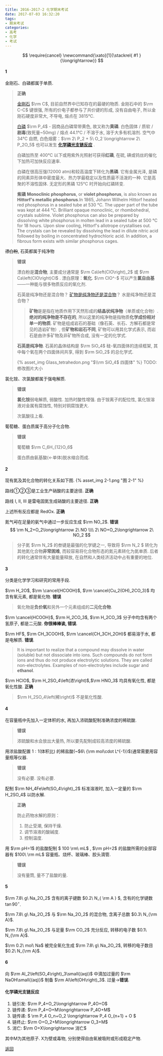 ```yaml
---
title: 2016-2017-2 化学期末考试
date: 2017-07-03 16:32:20
tags:
- 期末考试
categories:
- 高考
- 化学
- 考试
---
```


$$ 
\require{cancel} 
\newcommand{\xato}[1]{\stackrel{ #1 }{\longrightarrow}} 
$$

#### 1

金刚石、白磷都属于单质.

>**正确**
>
>[金刚石][金刚石] $\rm C$, 目前自然界中已知存在的最硬的物质. 
>金刚石中的 $\rm C-C$ 键很强, 所有的价电子都参与了共价键的形成, 没有自由电子, 所以金刚石硬度非常大, 不导电, 熔点在 3815℃. 
>
>[白磷][白磷] $\rm P_4$ - 因商品白磷常带黄色, 故又称为**黄磷**. 
>白色固体 / 质软 / **剧毒**(致死量~50mg) / 熔点 44.1℃ / 不溶于水, 溶于大多有机溶剂. 
>空气中 34℃ 自燃, 白色烟雾：$\rm 2\ P_2 + 5\ O_2 \longrightarrow 2\ P_2O_5$
>也可以发生<span id = "1-1"> [**化学磷光支链反应**](#PChainReaction) </span>. 	
>
>白磷加热至 400℃ 以下或用紫外光照射可获得**红磷**, 在硫, 碘或钨丝的催化下加热可加快反应速率. 
>
>白磷在很高压强(12000 atm)和较高温度下转化为**黑磷**. 它有金属光泽, 是磷的同素异形体中密度最大、热力学最稳定以及性质最不活泼的一种. 它是高聚的不溶性固体. 
>无定形的黑磷 125℃ 时开始向红磷转变. 
>
>**紫磷**
>**Monoclinic phosphorus**, or **violet phosphorus**, is also known as **Hittorf's metallic phosphorus**.In 1865, Johann Wilhelm Hittorf heated red phosphorus in a sealed tube at 530 °C. The upper part of the tube was kept at 444 °C. Brilliant opaque monoclinic, or rhombohedral, crystals sublime. Violet phosphorus can also be prepared by dissolving white phosphorus in molten lead in a sealed tube at 500 °C for 18 hours. Upon slow cooling, Hittorf's allotrope crystallises out. The crystals can be revealed by dissolving the lead in dilute nitric acid followed by boiling in concentrated hydrochloric acid. In addition, a fibrous form exists with similar phosphorus cages.

<!-- more -->

~~漂白粉~~, 石英都属于纯净物

>**错误**
>
>漂白粉是**混合物**, 主要成分通常是 $\rm Ca\left(ClO\right)_2$ 或 $\rm Ca\left(ClO\right)Cl$ . 
>漂白原理：**氧化**. $\rm ClO^-$ 可以产生**氯自由基**——一种能与很多物质反应的氧化剂. 
>
>石英是纯净物还是混合物？
>[矿物是纯净物还是混合物](https://www.zhihu.com/question/21311152)？
>水是纯净物还是混合物？
>
>> **矿物**是是指在地质作用下天然形成的**结晶状纯净物**（单质或化合物）. **绝对的纯净物是不存在的**, 所以这里的纯净物是指物质**化学成份相对单一的物质**. 矿物是组成岩石的基础（像石英、长石、方解石都是常见的造岩矿物）, 但**矿物和岩石不同**, 矿物可以用其化学式表示, 而岩石是由许多矿物及非矿物所合成, 没有一定的化学式. 
>
>**石英是纯净物**. 
>石英的晶体结构是 $\rm SiO_4$ 硅-氧四面体的连续框架, 其中每个氧在两个四面体间共享, 得到 $\rm SiO_2$ 的总化学式. 
>
>{% asset_img Glass_tetrahedon.png "$\\rm SiO_4$ 四面体" %}
>TODO: 修改图片大小

氯化铵、次氯酸都属于强电解质. 

>**错误**
>
>**氯化铵**弱电解质, 弱酸性. 加热时酸性增强. 
>由于铵离子的配位性, 氯化铵溶液对金属有腐蚀性, 特别对铜腐蚀更大. 
>
>次氯酸往上看. 

葡萄糖、蛋白质属于高分子化合物. 

>**错误**
>
>葡萄糖 $\rm C_6H_{12}O_6$
>
>蛋白质由氨基酸(←单体)脱水缩合而成. 

#### 2

现有氮及其化合物的转化关系如下图. 
{% asset_img 2-1.png "图 2-1" %}

路线①②③是工业生产硝酸的主要途径. **正确**

路线 I, II, III 是雷电固氮生成硝酸的主要途径. **正确**

上述所有反应都是 RedOx. **正确**

氮气~~可~~在足量的氨气中通过一步反应生成 $\rm NO_2$. **错误**
$$
\rm
N_2+O_2\longrightarrow 2\ NO \\\\
2\ NO+O_2\longrightarrow 2\ NO_2
$$

>分子氮 $\rm N_2$ 的叁键是最强的化学键之一, 导致将 $\rm N_2 $ 转化为其他氮化合物**非常困难**, 而较容易将化合物形态的氮元素转化为氮单质. 后者的转化通常伴有大量能量释放, 在自然和人类经济活动中占有重要的地位. 

#### 3

分类是化学学习和研究的常用手段. 

$\rm H_2O$, $\rm \cancel{HCOOH}$, $\rm \cancel{Cu_2(OH)_2CO_3}$ 均含有氧元素, 都是氧化物. **错误**

>氧化物是**负价氧**和另外一个元素组成的**二元化合物**. 

$\rm \cancel{HCOOH}$, $\rm H_2CO_3$, $\rm H_2CO_3$ 分子中均含有两个氢原子, 都是二元酸. **你很棒棒诶, 错误**. 

$\rm HF$, $\rm CH_3COOH$, $\rm \cancel{CH_3CH_2OH}$ 都易溶于水, 都是电解质. **错误**. 

> It is important to realize that a compound may dissolve in water (soluble) but not dissociate into ions. Such compounds do not form ions and thus do not produce electrolytic solutions. They are called non-electrolytes. Examples of non-electrolytes include sugar and **ethanol**.

$\rm HClO$, $\rm H_2SO_4\left(浓\right)$,$\rm HNO_3$ 均具有氧化性, 都是氧化性酸. **正确**

> $\rm H_2SO_4\left(稀\right)$ 不是氧化性酸. 

#### 4

在容量瓶中先加入一定体积的水, 再加入浓硫酸配制准确浓度的稀硫酸. 

> **错误**
>
> 浓硫酸和水会放出大量热, 所以要先配制成较高浓度的稀硫酸. 

用浓盐酸配置 $1:1$(体积比) 的稀盐酸(~$6\ {\rm mol\cdot L^{-1}}$)通常需要用容量瓶等仪器. 

>**错误**
>
>没有必要. 没有必要. 

配制 $\rm NH_4Fe\left(SO_4\right)_2$ 标准溶液时, 加入一定量的 $\rm H_2SO_4$ 以防水解. 

>**正确**
>
>防止药物水解的原则：
>
>1. 防止受潮, 保持干燥. 
>2. 调节溶液的酸碱度. 
>3. 控制温度. 

用 $\rm pH=1$ 的盐酸配制 $ 100 \rm\ mL$ , $\rm pH=2$ 的盐酸所需的全部容器有 $100\ \rm mL$ 容量瓶、烧杯、玻璃棒、胶头滴管. 

> **错误**
>
> 没有量筒, 量不了盐酸的量. 

#### 5

$\rm 7.8\ g\ Na_2O_2$ 含有的离子键数 $0.2\ N_{ \rm A } $, 含有的化学键数 $\tan 90^{ \circ }$. 

$\rm 7.8\ g\ Na_2O_2$ 与 $\rm Na_2O_2$ 的混合物, 含离子总数 $0.3\ N_{\rm A}$.

$\rm 7.8\ g\ Na_2O_2$ 与足量 $\rm CO_2$ 充分反应, 转移的电子数 $0.1\ N_{\rm A}$.

$\rm 0.2\ mol\ Na$ 被完全氧化生成 $\rm 7.8\ g\ Na_2O_2$, 转移的电子数目 $0.2\ N_{\rm A}$.

#### 6

 向 $\rm Al_2\left(SO_4\right)_3\small{(aq)}$ 中滴加过量的 $\rm NaOH\small{(aq)}$ 制备 $\rm Al\left(OH\right)_3$. 过量→**错误**. 


#### <span id = "PChainReaction">化学磷光支链反应</span> 

1. 链引发: $\rm P_4+O_2\longrightarrow P_4O+O$
2. 链传递: $\rm P_4+O+M\longrightarrow P_4O+M$
3. 链传递: $ \rm P_4 O_n+O_2 \longrightarrow P_4 O_{n+1} + O $
4. 链终止: $\rm O+O_2+M\longrightarrow O_3+M$
5. 消亡: $\rm O+X\longrightarrow 消亡$

其中M为其他原子. X为壁或毒物, 分别使得自由氧被吸附或形成稳定产物. 

[返回](#1-1)

[金刚石]: https://zh.wikipedia.org/wiki/%E9%92%BB%E7%9F%B3
[白磷]:https://zh.wikipedia.org/wiki/%E7%A3%B7%E7%9A%84%E5%90%8C%E7%B4%A0%E5%BC%82%E5%BD%A2%E4%BD%93#.E7.99.BD.E7.A3.B7
